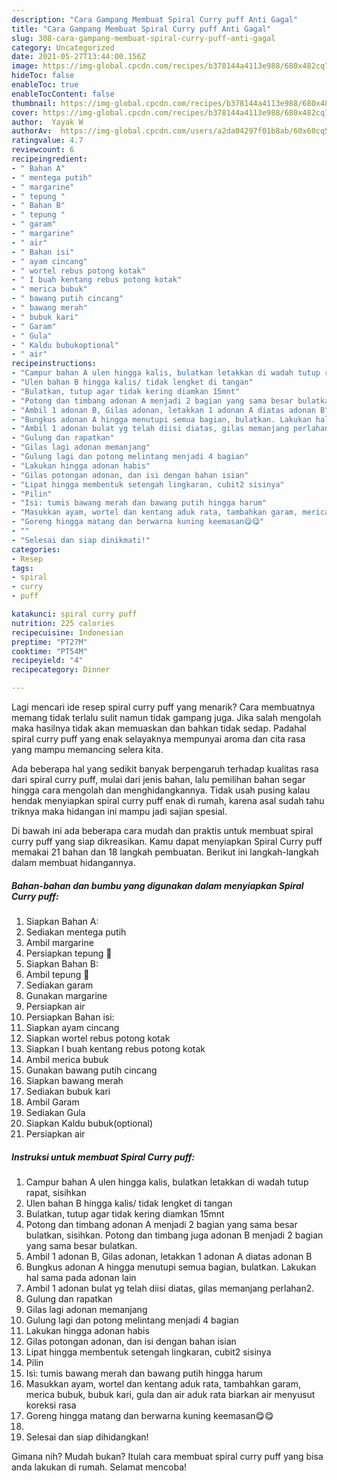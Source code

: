 ```yaml
---
description: "Cara Gampang Membuat Spiral Curry puff Anti Gagal"
title: "Cara Gampang Membuat Spiral Curry puff Anti Gagal"
slug: 308-cara-gampang-membuat-spiral-curry-puff-anti-gagal
category: Uncategorized
date: 2021-05-27T13:44:00.156Z
image: https://img-global.cpcdn.com/recipes/b378144a4113e988/680x482cq70/spiral-curry-puff-foto-resep-utama.jpg
hideToc: false
enableToc: true
enableTocContent: false
thumbnail: https://img-global.cpcdn.com/recipes/b378144a4113e988/680x482cq70/spiral-curry-puff-foto-resep-utama.jpg
cover: https://img-global.cpcdn.com/recipes/b378144a4113e988/680x482cq70/spiral-curry-puff-foto-resep-utama.jpg
author:  Yayak W
authorAv:  https://img-global.cpcdn.com/users/a2da04297f01b8ab/60x60cq50/avatar.jpg
ratingvalue: 4.7
reviewcount: 6
recipeingredient:
- " Bahan A"
- " mentega putih"
- " margarine"
- " tepung "
- " Bahan B"
- " tepung "
- " garam"
- " margarine"
- " air"
- " Bahan isi"
- " ayam cincang"
- " wortel rebus potong kotak"
- " I buah kentang rebus potong kotak"
- " merica bubuk"
- " bawang putih cincang"
- " bawang merah"
- " bubuk kari"
- " Garam"
- " Gula"
- " Kaldu bubukoptional"
- " air"
recipeinstructions:
- "Campur bahan A ulen hingga kalis, bulatkan letakkan di wadah tutup rapat, sisihkan"
- "Ulen bahan B hingga kalis/ tidak lengket di tangan"
- "Bulatkan, tutup agar tidak kering diamkan 15mnt"
- "Potong dan timbang adonan A menjadi 2 bagian yang sama besar bulatkan, sisihkan. Potong dan timbang juga adonan B menjadi 2 bagian yang sama besar bulatkan."
- "Ambil 1 adonan B, Gilas adonan, letakkan 1 adonan A diatas adonan B"
- "Bungkus adonan A hingga menutupi semua bagian, bulatkan. Lakukan hal sama pada adonan lain"
- "Ambil 1 adonan bulat yg telah diisi diatas, gilas memanjang perlahan2."
- "Gulung dan rapatkan"
- "Gilas lagi adonan memanjang"
- "Gulung lagi dan potong melintang menjadi 4 bagian"
- "Lakukan hingga adonan habis"
- "Gilas potongan adonan, dan isi dengan bahan isian"
- "Lipat hingga membentuk setengah lingkaran, cubit2 sisinya"
- "Pilin"
- "Isi: tumis bawang merah dan bawang putih hingga harum"
- "Masukkan ayam, wortel dan kentang aduk rata, tambahkan garam, merica bubuk, bubuk kari, gula dan air aduk rata biarkan air menyusut koreksi rasa"
- "Goreng hingga matang dan berwarna kuning keemasan😋😋"
- ""
- "Selesai dan siap dinikmati!"
categories:
- Resep
tags:
- spiral
- curry
- puff

katakunci: spiral curry puff 
nutrition: 225 calories
recipecuisine: Indonesian
preptime: "PT27M"
cooktime: "PT54M"
recipeyield: "4"
recipecategory: Dinner

---
```



Lagi mencari ide resep spiral curry puff yang menarik? Cara membuatnya memang tidak terlalu sulit namun tidak gampang juga. Jika salah mengolah maka hasilnya tidak akan memuaskan dan bahkan tidak sedap. Padahal spiral curry puff yang enak selayaknya mempunyai aroma dan cita rasa yang mampu memancing selera kita.




Ada beberapa hal yang sedikit banyak berpengaruh terhadap kualitas rasa dari spiral curry puff, mulai dari jenis bahan, lalu pemilihan bahan segar hingga cara mengolah dan menghidangkannya. Tidak usah pusing kalau hendak menyiapkan spiral curry puff enak di rumah, karena asal sudah tahu triknya maka hidangan ini mampu jadi sajian spesial.


Di bawah ini ada beberapa cara mudah dan praktis untuk membuat spiral curry puff yang siap dikreasikan. Kamu dapat menyiapkan Spiral Curry puff memakai 21 bahan dan 18 langkah pembuatan. Berikut ini langkah-langkah dalam membuat hidangannya.

<!--inarticleads1-->

##### Bahan-bahan dan bumbu yang digunakan dalam menyiapkan Spiral Curry puff:

1. Siapkan  Bahan A:
1. Sediakan  mentega putih
1. Ambil  margarine
1. Persiapkan  tepung 🔺️
1. Siapkan  Bahan B:
1. Ambil  tepung 🔺️
1. Sediakan  garam
1. Gunakan  margarine
1. Persiapkan  air
1. Persiapkan  Bahan isi:
1. Siapkan  ayam cincang
1. Siapkan  wortel rebus potong kotak
1. Siapkan  I buah kentang rebus potong kotak
1. Ambil  merica bubuk
1. Gunakan  bawang putih cincang
1. Siapkan  bawang merah
1. Sediakan  bubuk kari
1. Ambil  Garam
1. Sediakan  Gula
1. Siapkan  Kaldu bubuk(optional)
1. Persiapkan  air




<!--inarticleads2-->

##### Instruksi untuk membuat Spiral Curry puff:

1. Campur bahan A ulen hingga kalis, bulatkan letakkan di wadah tutup rapat, sisihkan
1. Ulen bahan B hingga kalis/ tidak lengket di tangan
1. Bulatkan, tutup agar tidak kering diamkan 15mnt
1. Potong dan timbang adonan A menjadi 2 bagian yang sama besar bulatkan, sisihkan. Potong dan timbang juga adonan B menjadi 2 bagian yang sama besar bulatkan.
1. Ambil 1 adonan B, Gilas adonan, letakkan 1 adonan A diatas adonan B
1. Bungkus adonan A hingga menutupi semua bagian, bulatkan. Lakukan hal sama pada adonan lain
1. Ambil 1 adonan bulat yg telah diisi diatas, gilas memanjang perlahan2.
1. Gulung dan rapatkan
1. Gilas lagi adonan memanjang
1. Gulung lagi dan potong melintang menjadi 4 bagian
1. Lakukan hingga adonan habis
1. Gilas potongan adonan, dan isi dengan bahan isian
1. Lipat hingga membentuk setengah lingkaran, cubit2 sisinya
1. Pilin
1. Isi: tumis bawang merah dan bawang putih hingga harum
1. Masukkan ayam, wortel dan kentang aduk rata, tambahkan garam, merica bubuk, bubuk kari, gula dan air aduk rata biarkan air menyusut koreksi rasa
1. Goreng hingga matang dan berwarna kuning keemasan😋😋
1. 
1. Selesai dan siap dihidangkan!



Gimana nih? Mudah bukan? Itulah cara membuat spiral curry puff yang bisa anda lakukan di rumah. Selamat mencoba!

